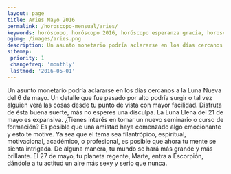 ```yaml
---
layout: page
title: Aries Mayo 2016 
permalink: /horoscopo-mensual/aries/
keywords: horóscopo, horóscopo 2016, horóscopo esperanza gracia, horoscop, horóscopos gratis, horoscopo aries, horoscopo aries 2016, Tarot, Astrologia, Zodíaco, aries, horoscopo gratis, horoscopo del mes 
ogimg: /images/aries.png
description: Un asunto monetario podría aclararse en los días cercanos a la Luna Nueva del 6 de mayo. Un detalle que fue pasado por alto podría surgir o tal vez alguien verá las cosas desde tu punto de vista con mayor facilidad. Disfruta de ésta buena suerte, más no esperes una disculpa. La Luna Llena del 21 de mayo es expansiva. ¿Tienes interés en tomar un nuevo seminario o curso de formación? Es posible que una amistad haya comenzado algo emocionante y esto te motive. Ya sea que el tema sea filantrópico, espiritual, motivacional, académico, o profesional, es posible que ahora tu mente se sienta intrigada. De alguna manera, tu mundo se hará más grande y más brillante. El 27 de mayo, tu planeta regente, Marte, entra a Escorpión, dándole a tu actitud un aire más sexy y serio que nunca.   
sitemap:
 priority: 1
 changefreq: 'monthly'
 lastmod: '2016-05-01'
---
```


 Un asunto monetario podría aclararse en los días cercanos a la Luna Nueva del 6 de mayo. Un detalle que fue pasado por alto podría surgir o tal vez alguien verá las cosas desde tu punto de vista con mayor facilidad. Disfruta de ésta buena suerte, más no esperes una disculpa. La Luna Llena del 21 de mayo es expansiva. ¿Tienes interés en tomar un nuevo seminario o curso de formación? Es posible que una amistad haya comenzado algo emocionante y esto te motive. Ya sea que el tema sea filantrópico, espiritual, motivacional, académico, o profesional, es posible que ahora tu mente se sienta intrigada. De alguna manera, tu mundo se hará más grande y más brillante. El 27 de mayo, tu planeta regente, Marte, entra a Escorpión, dándole a tu actitud un aire más sexy y serio que nunca.   
